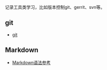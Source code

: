 记录工具类学习，比如版本控制git、gerrit、svn等。

## git
- [git](https://github.com/qmsggg/qmsggg_others/blob/master/git/README.md)

## Markdown
- [Markdown语法参考](http://xianbai.me/learn-md/article/syntax/images.html)
